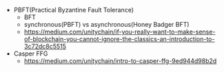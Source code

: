 - PBFT(Practical Byzantine Fault Tolerance)
  - BFT
  - synchronous(PBFT) vs asynchronous(Honey Badger BFT)
  - https://medium.com/unitychain/if-you-really-want-to-make-sense-of-blockchain-you-cannot-ignore-the-classics-an-introduction-to-3c72dc8c5515 
- Casper FFG 
  - https://medium.com/unitychain/intro-to-casper-ffg-9ed944d98b2d
